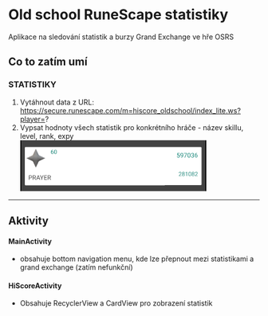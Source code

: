 # Old school RuneScape statistiky

Aplikace na sledování statistik a burzy Grand Exchange ve hře OSRS

## Co to zatím umí
### STATISTIKY
  1. Vytáhnout data z URL: https://secure.runescape.com/m=hiscore_oldschool/index_lite.ws?player=?
  2. Vypsat hodnoty všech statistik pro konkrétního hráče - název skillu, level, rank, expy
 ![Score](https://github.com/EvaKozakova26/OSRS_stats/blob/master/score.PNG "Logo Title Text 1")
---
 ## Aktivity
 #### MainActivity
 - obsahuje bottom navigation menu, kde lze přepnout mezi statistikami a grand exchange (zatím nefunkční)
 #### HiScoreActivity
 - Obsahuje RecyclerView a CardView pro zobrazení statistik
 
  
